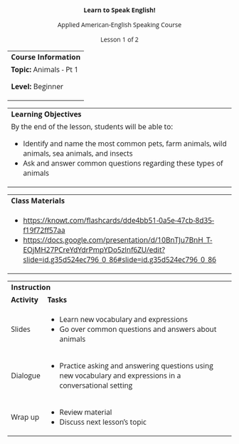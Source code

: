 
<style>
body {
  font-family: 'Open Sans', sans-serif;
}
.markdown-body table {
  display: table;
}
</style>
<p style="text-align: center">
<strong>Learn to Speak English!</strong>
</p>
<p style="text-align: center">
Applied American-English Speaking Course
</p>
<p style="text-align: center">
Lesson 1 of 2
</p>

<table>
  <tr>
   <td><strong>Course Information</strong>
   </td>
  </tr>
  <tr>
   <td><strong>Topic: </strong>Animals - Pt 1
<p>
<strong>Level: </strong>Beginner
   </td>
  </tr>
</table>



<table>
  <tr>
   <td><strong>Learning Objectives</strong>
   </td>
  </tr>
  <tr>
   <td>By the end of the lesson, students will be able to:
<ul>

<li>Identify and name the most common pets, farm animals, wild animals, sea animals, and insects</li>

<li>Ask and answer common questions regarding these types of animals</li>
</ul>
   </td>
  </tr>
</table>



<table>
  <tr>
   <td><strong>Class Materials</strong>
   </td>
  </tr>
  <tr>
   <td>
<ul>

<li><a href="https://knowt.com/flashcards/dde4bb51-0a5e-47cb-8d35-f19f72ff57aa">https://knowt.com/flashcards/dde4bb51-0a5e-47cb-8d35-f19f72ff57aa</a><span style="text-decoration:underline;"> </span></li>

<li><a href="https://docs.google.com/presentation/d/10BnTJu7BnH_T-EOjMH27PCreYdYdrPmpYDo5zlnf6ZU/edit?slide=id.g35d524ec796_0_86#slide=id.g35d524ec796_0_86">https://docs.google.com/presentation/d/10BnTJu7BnH_T-EOjMH27PCreYdYdrPmpYDo5zlnf6ZU/edit?slide=id.g35d524ec796_0_86#slide=id.g35d524ec796_0_86</a><span style="text-decoration:underline;"> </span></li>
</ul>
   </td>
  </tr>
</table>



<table>
  <tr>
   <td colspan="2" ><strong>Instruction</strong>
   </td>
  </tr>
  <tr>
   <td><strong>Activity</strong>
   </td>
   <td><strong>Tasks</strong>
   </td>
  </tr>
  <tr>
   <td>Slides
   </td>
   <td>
<ul>

<li>Learn new vocabulary and expressions</li>

<li>Go over common questions and answers about animals</li>
</ul>
   </td>
  </tr>
  <tr>
   <td>Dialogue
   </td>
   <td>
<ul>

<li>Practice asking and answering questions using new vocabulary and expressions in a conversational setting</li>
</ul>
   </td>
  </tr>
  <tr>
   <td>Wrap up
   </td>
   <td>
<ul>

<li>Review material</li>

<li>Discuss next lesson’s topic</li>
</ul>
   </td>
  </tr>
</table>
